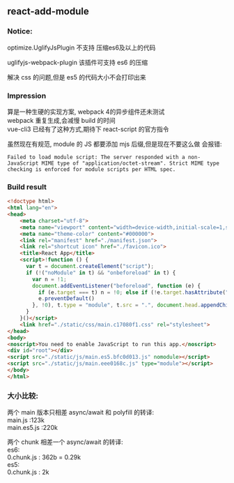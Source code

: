 ## react-add-module

### Notice:

optimize.UglifyJsPlugin 不支持 压缩es6及以上的代码

uglifyjs-webpack-plugin 该插件可支持 es6 的压缩


解决 css 的问题,但是 es5 的代码大小不会打印出来

### Impression
算是一种生硬的实现方案, webpack 4的异步组件还未测试   
webpack 重复生成,会减慢 build 的时间    
vue-cli3 已经有了这种方式,期待下 react-script 的官方指令  

虽然现在有规范, module 的 JS 都要添加 mjs 后缀,但是现在不要这么做
会报错:
```
Failed to load module script: The server responded with a non-JavaScript MIME type of "application/octet-stream". Strict MIME type checking is enforced for module scripts per HTML spec.
```

### Build result

```html
<!doctype html>
<html lang="en">
<head>
    <meta charset="utf-8">
    <meta name="viewport" content="width=device-width,initial-scale=1,shrink-to-fit=no">
    <meta name="theme-color" content="#000000">
    <link rel="manifest" href="./manifest.json">
    <link rel="shortcut icon" href="./favicon.ico">
    <title>React App</title>
    <script>!function () {
      var t = document.createElement("script");
      if (!("noModule" in t) && "onbeforeload" in t) {
        var n = !1;
        document.addEventListener("beforeload", function (e) {
          if (e.target === t) n = !0; else if (!e.target.hasAttribute("nomodule") || !n) return;
          e.preventDefault()
        }, !0), t.type = "module", t.src = ".", document.head.appendChild(t), t.remove()
      }
    }()</script>
    <link href="./static/css/main.c17080f1.css" rel="stylesheet">
</head>
<body>
<noscript>You need to enable JavaScript to run this app.</noscript>
<div id="root"></div>
<script src="./static/js/main.es5.bfc0d013.js" nomodule></script>
<script src="./static/js/main.eee0168c.js" type="module"></script>
</body>
</html>
```

### 大小比较:
两个 main 版本只相差 async/await 和 polyfill 的转译:  
main.js     :123k  
main.es5.js :220k  

两个 chunk 相差一个 async/await 的转译:  
es6:  
0.chunk.js : 362b = 0.29k  
es5:  
0.chunk.js : 2k

